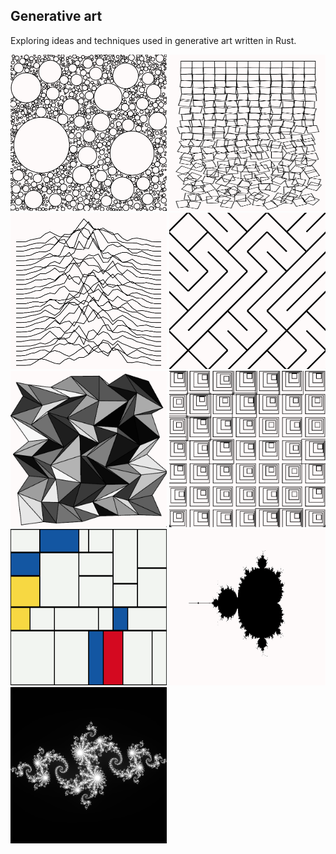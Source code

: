 ## Generative art
Exploring ideas and techniques used in generative art written in Rust.

<img src="https://github.com/petrostrak/generative-art/blob/main/circle_packing.png" width="250" height="250" />
<img src="https://github.com/petrostrak/generative-art/blob/main/cubic_disarray.png" width="250" height="250" />
<img src="https://github.com/petrostrak/generative-art/blob/main/joy_division.png" width="250" height="250" />
<img src="https://github.com/petrostrak/generative-art/blob/main/tiled_lines.png" width="250" height="250" />
<img src="https://github.com/petrostrak/generative-art/blob/main/triangular_mesh.png" width="250" height="250" />
<img src="https://github.com/petrostrak/generative-art/blob/main/hypnotic_squares.png" width="250" height="250" />
<img src="https://github.com/petrostrak/generative-art/blob/main/piet_mondrian.svg" width="250" height="250" />
<img src="https://github.com/petrostrak/generative-art/blob/main/mandelbrot.png" width="250" height="250" />
<img src="https://github.com/petrostrak/generative-art/blob/main/julia_fractal.png" width="250" height="250" />